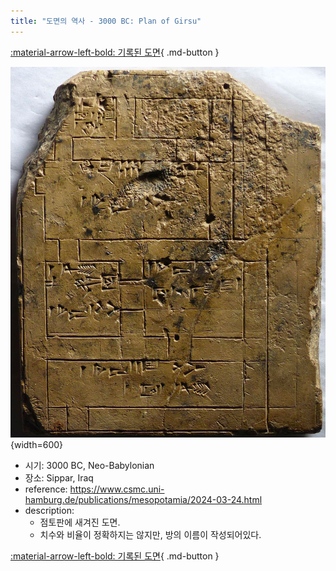 ```yaml
---
title: "도면의 역사 - 3000 BC: Plan of Girsu"
---
```


[:material-arrow-left-bold: 기록된 도면](./index.md){ .md-button }

![girsu](../../../../assets/electronic-architecture/history-of-drawing/girsu.jpg){width=600}

- 시기: 3000 BC, Neo-Babylonian
- 장소: Sippar, Iraq
- reference: <https://www.csmc.uni-hamburg.de/publications/mesopotamia/2024-03-24.html>
- description:
    - 점토판에 새겨진 도면.
    - 치수와 비율이 정확하지는 않지만, 방의 이름이 작성되어있다.

[:material-arrow-left-bold: 기록된 도면](./index.md){ .md-button }
